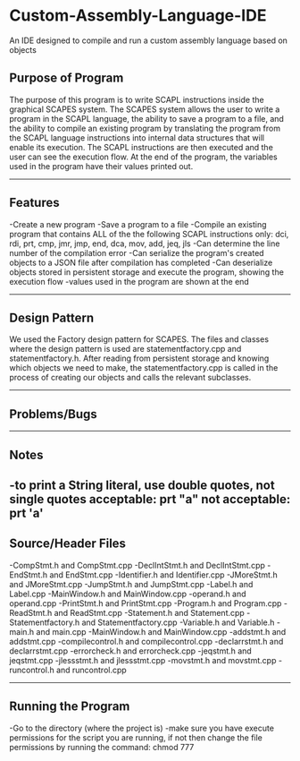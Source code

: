 # Custom-Assembly-Language-IDE
An IDE designed to compile and run a custom assembly language based on objects

Purpose of Program
------------------------------------------------------------------------------------------------------------------------------------------
The purpose of this program is to write SCAPL instructions inside the graphical SCAPES system. The SCAPES system allows the user to
write a program in the SCAPL language, the ability to save a program to a file, and the ability to compile an existing program by
translating the program from the SCAPL language instructions into internal data structures that will enable its execution. The SCAPL instructions are then executed and the user can see the execution flow. At the end of the program, the variables used in the program have their values printed out.


------------------------------------------------------------------------------------------------------------------------------------------
Features
------------------------------------------------------------------------------------------------------------------------------------------
-Create a new program
-Save a program to a file
-Compile an existing program that contains ALL of the the following SCAPL instructions only: dci, rdi, prt, cmp, jmr, jmp, end, dca, mov, add, jeq, jls
-Can determine the line number of the compilation error
-Can serialize the program's created objects to a JSON file after compilation has completed
-Can deserialize objects stored in persistent storage and execute the program, showing the execution flow
-values used in the program are shown at the end

------------------------------------------------------------------------------------------------------------------------------------------
Design Pattern
------------------------------------------------------------------------------------------------------------------------------------------
We used the Factory design pattern for SCAPES.
The files and classes where the design pattern is used are statementfactory.cpp and
statementfactory.h.
After reading from persistent storage and knowing which objects we need to make, the statementfactory.cpp is called in the process of creating our objects and calls the relevant subclasses.

------------------------------------------------------------------------------------------------------------------------------------------

Problems/Bugs
------------------------------------------------------------------------------------------------------------------------------------------
------------------------------------------------------------------------------------------------------------------------------------------


Notes
------------------------------------------------------------------------------------------------------------------------------------------
-to print a String literal, use double quotes, not single quotes
acceptable:     prt "a"
not acceptable: prt 'a'
------------------------------------------------------------------------------------------------------------------------------------------

Source/Header Files
------------------------------------------------------------------------------------------------------------------------------------------
-CompStmt.h          and     CompStmt.cpp
-DeclIntStmt.h       and     DeclIntStmt.cpp
-EndStmt.h           and     EndStmt.cpp
-Identifier.h        and     Identifier.cpp
-JMoreStmt.h         and     JMoreStmt.cpp
-JumpStmt.h          and     JumpStmt.cpp
-Label.h             and     Label.cpp
-MainWindow.h        and     MainWindow.cpp
-operand.h           and     operand.cpp
-PrintStmt.h         and     PrintStmt.cpp
-Program.h           and     Program.cpp
-ReadStmt.h          and     ReadStmt.cpp
-Statement.h         and     Statement.cpp
-Statementfactory.h  and     Statementfactory.cpp
-Variable.h          and     Variable.h
-main.h              and     main.cpp
-MainWindow.h        and     MainWindow.cpp
-addstmt.h           and     addstmt.cpp
-compilecontrol.h    and     compilecontrol.cpp
-declarrstmt.h       and     declarrstmt.cpp
-errorcheck.h        and     errorcheck.cpp
-jeqstmt.h           and     jeqstmt.cpp
-jlessstmt.h         and     jlessstmt.cpp
-movstmt.h           and     movstmt.cpp
-runcontrol.h        and     runcontrol.cpp

------------------------------------------------------------------------------------------------------------------------------------------
Running the Program
------------------------------------------------------------------------------------------------------------------------------------------
-Go to the directory (where the project is)
-make sure you have execute permissions for the script you are running, if not then change the file permissions by running the command:
 chmod 777 <script>
-execute the command ./SCAPESlaunchscript to open the program located in the directory D1
-After compiling, the serialized objects are stored in a file called SCAPES.json in the user's home directory
